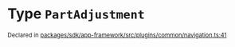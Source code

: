 # Type `PartAdjustment`
<sub>Declared in [packages/sdk/app-framework/src/plugins/common/navigation.ts:41](https://github.com/dxos/dxos/blob/56c97ac85/packages/sdk/app-framework/src/plugins/common/navigation.ts#L41)</sub>






